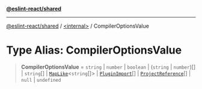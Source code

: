 [**@eslint-react/shared**](../../README.md)

***

[@eslint-react/shared](../../README.md) / [\<internal\>](../README.md) / CompilerOptionsValue

# Type Alias: CompilerOptionsValue

> **CompilerOptionsValue** = `string` \| `number` \| `boolean` \| (`string` \| `number`)[] \| `string`[] \| [`MapLike`](../interfaces/MapLike.md)\<`string`[]\> \| [`PluginImport`](../interfaces/PluginImport.md)[] \| [`ProjectReference`](../interfaces/ProjectReference.md)[] \| `null` \| `undefined`
